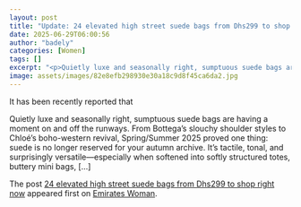 ```yaml
---
layout: post
title: "Update: 24 elevated high street suede bags from Dhs299 to shop right now"
date: 2025-06-29T06:00:56
author: "badely"
categories: [Women]
tags: []
excerpt: "<p>Quietly luxe and seasonally right, sumptuous suede bags are having a moment on and off the runways. From Bottega’s slouchy shoulder styles to Chloé"
image: assets/images/82e8efb298930e30a18c9d8f45ca6da2.jpg
---
```


It has been recently reported that <p>Quietly luxe and seasonally right, sumptuous suede bags are having a moment on and off the runways. From Bottega’s slouchy shoulder styles to Chloé’s boho-western revival, Spring/Summer 2025 proved one thing: suede is no longer reserved for your autumn archive. It’s tactile, tonal, and surprisingly versatile—especially when softened into softly structured totes, buttery mini bags, [&#8230;]</p>
<p>The post <a href="https://emirateswoman.com/high-street-suede-bags-from-dhs299-to-shop-right-now/" rel="nofollow">24 elevated high street suede bags from Dhs299 to shop right now</a> appeared first on <a href="https://emirateswoman.com" rel="nofollow">Emirates Woman</a>.</p>

